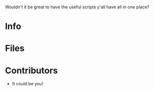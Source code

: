 Wouldn't it be great to have the useful scripts y'all have all in one place?

# Info

# Files

# Contributors
- It could be you!